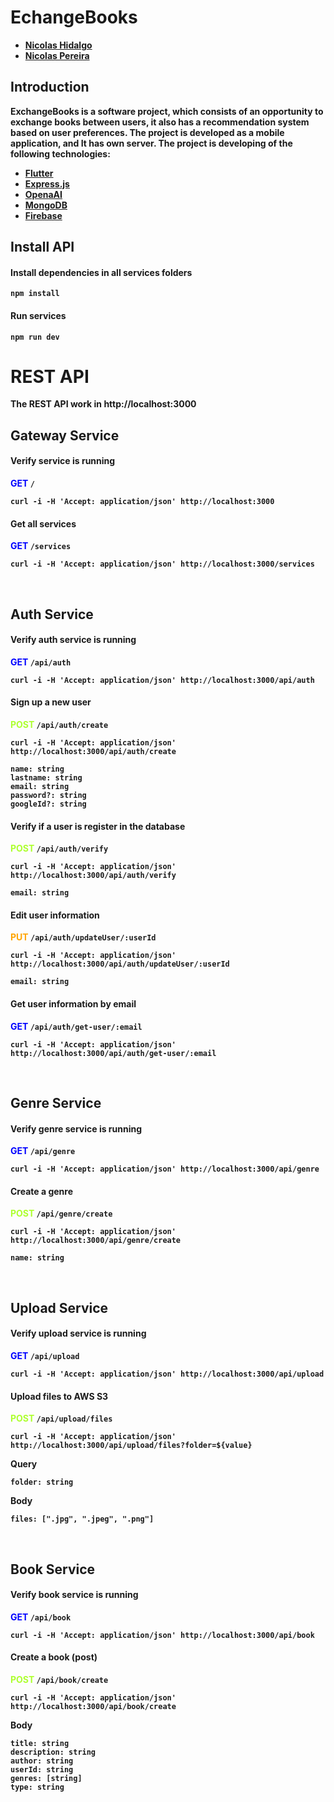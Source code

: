 <h1><b>EchangeBooks</h1>

- [Nicolas Hidalgo](https://github.com/nico1710)
- [Nicolas Pereira](https://github.com/nico1710)

## Introduction

ExchangeBooks is a software project, which consists of an opportunity to exchange books between users, it also has a recommendation system based on user preferences.
The project is developed as a mobile application, and It has own server.
The project is developing of the following technologies:

- [Flutter](https://flutter.dev)
- [Express.js](https://expressjs.com/)
- [OpenaAI](https://openai.com/blog/openai-api)
- [MongoDB](https://www.mongodb.com)
- [Firebase](https://firebase.google.com)

## Install API

#### Install dependencies in all services folders

    npm install

#### Run services

    npm run dev

# REST API

The REST API work in http://localhost:3000

## Gateway Service

<h4>Verify service is running</h4>

<span style="color:blue">GET</span> `/`

    curl -i -H 'Accept: application/json' http://localhost:3000

<h4>Get all services</h4>

<span style="color:blue">GET</span> `/services`

    curl -i -H 'Accept: application/json' http://localhost:3000/services

<br />

## Auth Service

<h4>Verify auth service is running</h4>

<span style="color:blue">GET</span> `/api/auth`

    curl -i -H 'Accept: application/json' http://localhost:3000/api/auth

<h4>Sign up a new user</h4>

<font color="greenyellow">POST</font> `/api/auth/create`

    curl -i -H 'Accept: application/json' http://localhost:3000/api/auth/create

```
name: string
lastname: string
email: string
password?: string
googleId?: string
```

<h4>Verify if a user is register in the database</h4>

<font color="greenyellow">POST</font> `/api/auth/verify`

    curl -i -H 'Accept: application/json' http://localhost:3000/api/auth/verify

```
email: string
```

<h4>Edit user information</h4>

<font color="orange">PUT</font> `/api/auth/updateUser/:userId`

    curl -i -H 'Accept: application/json' http://localhost:3000/api/auth/updateUser/:userId

```
email: string
```

<h4>Get user information by email</h4>

<font color="blue">GET</font> `/api/auth/get-user/:email`

    curl -i -H 'Accept: application/json' http://localhost:3000/api/auth/get-user/:email

<br />

## Genre Service

<h4>Verify genre service is running</h4>

<font color="blue">GET</font> `/api/genre`

    curl -i -H 'Accept: application/json' http://localhost:3000/api/genre

<h4>Create a genre</h4>

<font color="greenyellow">POST</font> `/api/genre/create`

    curl -i -H 'Accept: application/json' http://localhost:3000/api/genre/create

```
name: string
```

<br />

## Upload Service

<h4>Verify upload service is running</h4>

<font color="blue">GET</font> `/api/upload`

    curl -i -H 'Accept: application/json' http://localhost:3000/api/upload

<h4>Upload files to AWS S3</h4>

<font color="greenyellow">POST</font> `/api/upload/files`

    curl -i -H 'Accept: application/json' http://localhost:3000/api/upload/files?folder=${value}

Query

```
folder: string
```

Body

```
files: [".jpg", ".jpeg", ".png"]
```

<br />

## Book Service

<h4>Verify book service is running</h4>

<font color="blue">GET</font> `/api/book`

    curl -i -H 'Accept: application/json' http://localhost:3000/api/book

<h4>Create a book (post)</h4>

<font color="greenyellow">POST</font> `/api/book/create`

    curl -i -H 'Accept: application/json' http://localhost:3000/api/book/create

Body

```
title: string
description: string
author: string
userId: string
genres: [string]
type: string
```
